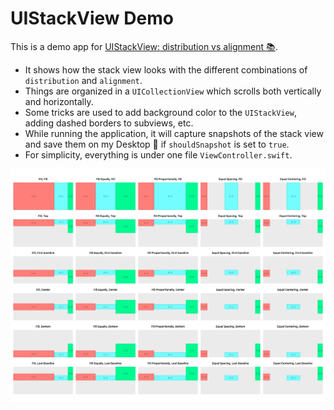 # UIStackView Demo

This is a demo app for [UIStackView: distribution vs alignment 📚](https://medium.com/@yzhong.cs/uistackview-distribution-vs-alignment-146b9612e24c).

* It shows how the stack view looks with the different combinations of `distribution` and `alignment`.
* Things are organized in a `UICollectionView` which scrolls both vertically and horizontally.
* Some tricks are used to add background color to the `UIStackView`, adding dashed borders to subviews, etc. 
* While running the application, it will capture snapshots of the stack view and save them on my Desktop 🙈 if `shouldSnapshot` is set to `true`.
* For simplicity, everything is under one file `ViewController.swift`.

![](screenshot.jpg)
